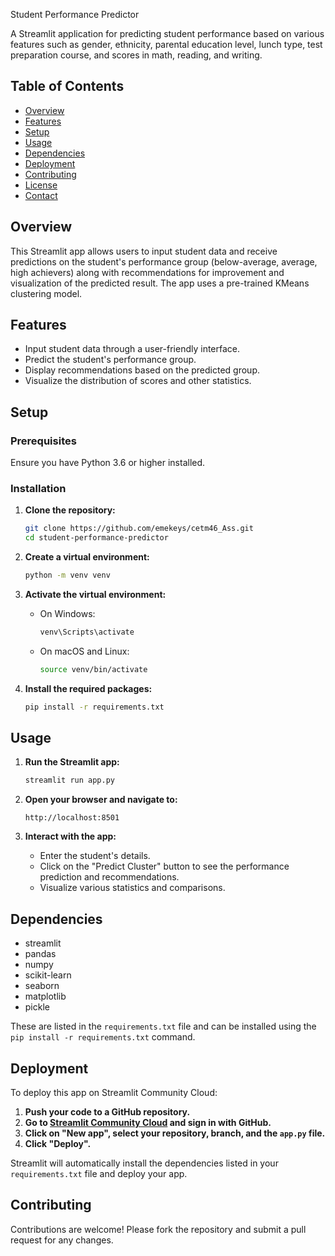  Student Performance Predictor

A Streamlit application for predicting student performance based on various features such as gender, ethnicity, parental education level, lunch type, test preparation course, and scores in math, reading, and writing.

## Table of Contents

- [Overview](#overview)
- [Features](#features)
- [Setup](#setup)
- [Usage](#usage)
- [Dependencies](#dependencies)
- [Deployment](#deployment)
- [Contributing](#contributing)
- [License](#license)
- [Contact](#contact)

## Overview

This Streamlit app allows users to input student data and receive predictions on the student's performance group (below-average, average, high achievers) along with recommendations for improvement and visualization of the predicted result. The app uses a pre-trained KMeans clustering model.

## Features

- Input student data through a user-friendly interface.
- Predict the student's performance group.
- Display recommendations based on the predicted group.
- Visualize the distribution of scores and other statistics.

## Setup

### Prerequisites

Ensure you have Python 3.6 or higher installed. 

### Installation

1. **Clone the repository:**

    ```sh
    git clone https://github.com/emekeys/cetm46_Ass.git
    cd student-performance-predictor
    ```

2. **Create a virtual environment:**

    ```sh
    python -m venv venv
    ```

3. **Activate the virtual environment:**

    - On Windows:
        ```sh
        venv\Scripts\activate
        ```
    - On macOS and Linux:
        ```sh
        source venv/bin/activate
        ```

4. **Install the required packages:**

    ```sh
    pip install -r requirements.txt
    ```

## Usage

1. **Run the Streamlit app:**

    ```sh
    streamlit run app.py
    ```

2. **Open your browser and navigate to:**

    ```
    http://localhost:8501
    ```

3. **Interact with the app:**

    - Enter the student's details.
    - Click on the "Predict Cluster" button to see the performance prediction and recommendations.
    - Visualize various statistics and comparisons.

## Dependencies

- streamlit
- pandas
- numpy
- scikit-learn
- seaborn
- matplotlib
- pickle

These are listed in the `requirements.txt` file and can be installed using the `pip install -r requirements.txt` command.

## Deployment

To deploy this app on Streamlit Community Cloud:

1. **Push your code to a GitHub repository.**
2. **Go to [Streamlit Community Cloud](https://streamlit.io/cloud) and sign in with GitHub.**
3. **Click on "New app", select your repository, branch, and the `app.py` file.**
4. **Click "Deploy".**

Streamlit will automatically install the dependencies listed in your `requirements.txt` file and deploy your app.

## Contributing

Contributions are welcome! Please fork the repository and submit a pull request for any changes.
